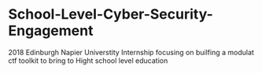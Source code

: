 # School-Level-Cyber-Security-Engagement
2018 Edinburgh Napier Universtity Internship focusing on builfing a modulat ctf toolkit to bring to Hight school level education
